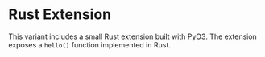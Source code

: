 # Rust Extension

This variant includes a small Rust extension built with
[PyO3](https://pyo3.rs/). The extension exposes a `hello()` function implemented
in Rust.
